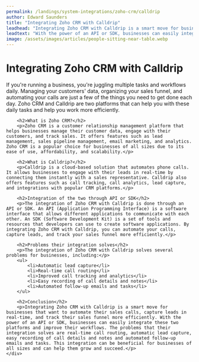 ```yaml
---
permalink: /landings/system-integrations/zoho-crm/calldrip
author: Edward Saunders
title: "Integrating Zoho CRM with Calldrip"
leadhead: "Integrating Zoho CRM with Calldrip is a smart move for businesses that want to automate their sales calls, capture leads in real-time, and track their sales funnel more efficiently"
leadtext: "With the power of an API or SDK, businesses can easily integrate these two platforms and improve their workflows. The problems that their integration solves are real-time call routing, automatic lead capture, easy recording of call details and notes and automated follow-up emails and tasks. This integration can be beneficial for businesses of all sizes and can help them grow and succeed."
image: /assets/images/articles/people-sitting-near-table.webp
---
```

<div class="arttext">	<div>
		<h1>Integrating Zoho CRM with Calldrip</h1>
		<p>If you're running a business, you're juggling multiple tasks and workflows daily. Managing your customers' data, organizing your sales funnel, and automating your calls are just a few of the things you need to get done each day. Zoho CRM and Calldrip are two platforms that can help you with these daily tasks and help you work more efficiently.</p>
		
		<h2>What is Zoho CRM?</h2>
		<p>Zoho CRM is a customer relationship management platform that helps businesses manage their customer data, engage with their customers, and track sales. It offers features such as lead management, sales pipeline management, email marketing, and analytics. Zoho CRM is a popular choice for businesses of all sizes due to its ease of use, affordability, and scalability.</p>

		<h2>What is Calldrip?</h2>
		<p>Calldrip is a cloud-based solution that automates phone calls. It allows businesses to engage with their leads in real-time by connecting them instantly with a sales representative. Calldrip also offers features such as call tracking, call analytics, lead capture, and integrations with popular CRM platforms.</p>
		
		<h2>Integration of the two through API or SDK</h2>
		<p>The integration of Zoho CRM with Calldrip is done through an API or SDK. An API (Application Programming Interface) is a software interface that allows different applications to communicate with each other. An SDK (Software Development Kit) is a set of tools and resources that developers can use to create software applications. By integrating Zoho CRM with Calldrip, you can automate your calls, capture leads, and track your sales funnel more efficiently.</p>

		<h2>Problems their integration solves</h2>
		<p>The integration of Zoho CRM with Calldrip solves several problems for businesses, including:</p>
		<ul>
			<li>Automatic lead capture</li>
			<li>Real-time call routing</li>
			<li>Improved call tracking and analytics</li>
			<li>Easy recording of call details and notes</li>
			<li>Automated follow-up emails and tasks</li>
		</ul>

		<h2>Conclusion</h2>
		<p>Integrating Zoho CRM with Calldrip is a smart move for businesses that want to automate their sales calls, capture leads in real-time, and track their sales funnel more efficiently. With the power of an API or SDK, businesses can easily integrate these two platforms and improve their workflows. The problems that their integration solves are real-time call routing, automatic lead capture, easy recording of call details and notes and automated follow-up emails and tasks. This integration can be beneficial for businesses of all sizes and can help them grow and succeed.</p>
	</div>
</div>